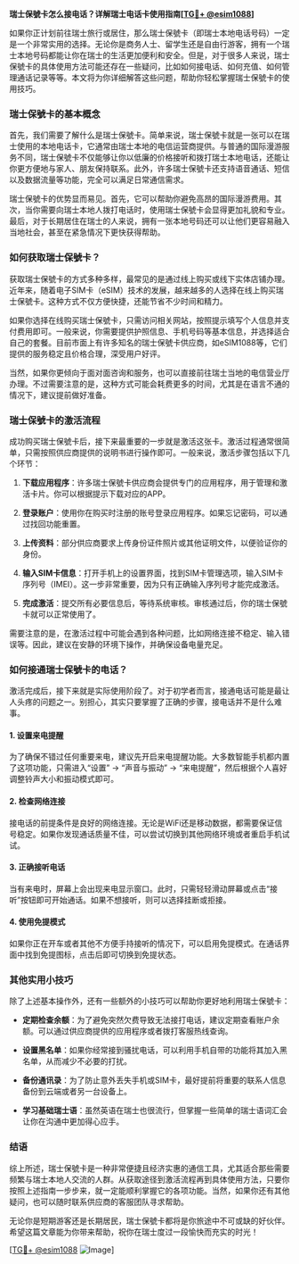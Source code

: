 **瑞士保號卡怎么接电话？详解瑞士电话卡使用指南[[TG💪+ @esim1088](https://t.me/s/esim1088)]**

如果你正计划前往瑞士旅行或居住，那么瑞士保號卡（即瑞士本地电话号码）一定是一个非常实用的选择。无论你是商务人士、留学生还是自由行游客，拥有一个瑞士本地号码都能让你在瑞士的生活更加便利和安全。但是，对于很多人来说，瑞士保號卡的具体使用方法可能还存在一些疑问，比如如何接电话、如何充值、如何管理通话记录等等。本文将为你详细解答这些问题，帮助你轻松掌握瑞士保號卡的使用技巧。

### 瑞士保號卡的基本概念

首先，我们需要了解什么是瑞士保號卡。简单来说，瑞士保號卡就是一张可以在瑞士使用的本地电话卡，它通常由瑞士本地的电信运营商提供。与普通的国际漫游服务不同，瑞士保號卡不仅能够让你以低廉的价格接听和拨打瑞士本地电话，还能让你更方便地与家人、朋友保持联系。此外，许多瑞士保號卡还支持语音通话、短信以及数据流量等功能，完全可以满足日常通信需求。

瑞士保號卡的优势显而易见。首先，它可以帮助你避免高昂的国际漫游费用。其次，当你需要向瑞士本地人拨打电话时，使用瑞士保號卡会显得更加礼貌和专业。最后，对于长期居住在瑞士的人来说，拥有一张本地号码还可以让他们更容易融入当地社会，甚至在紧急情况下更快获得帮助。

### 如何获取瑞士保號卡？

获取瑞士保號卡的方式多种多样，最常见的是通过线上购买或线下实体店铺办理。近年来，随着电子SIM卡（eSIM）技术的发展，越来越多的人选择在线上购买瑞士保號卡。这种方式不仅方便快捷，还能节省不少时间和精力。

如果你选择在线购买瑞士保號卡，只需访问相关网站，按照提示填写个人信息并支付费用即可。一般来说，你需要提供护照信息、手机号码等基本信息，并选择适合自己的套餐。目前市面上有许多知名的瑞士保號卡供应商，如eSIM1088等，它们提供的服务稳定且价格合理，深受用户好评。

当然，如果你更倾向于面对面咨询和服务，也可以直接前往瑞士当地的电信营业厅办理。不过需要注意的是，这种方式可能会耗费更多的时间，尤其是在语言不通的情况下，建议提前做好准备。

### 瑞士保號卡的激活流程

成功购买瑞士保號卡后，接下来最重要的一步就是激活这张卡。激活过程通常很简单，只需按照供应商提供的说明书进行操作即可。一般来说，激活步骤包括以下几个环节：

1. **下载应用程序**：许多瑞士保號卡供应商会提供专门的应用程序，用于管理和激活卡片。你可以根据提示下载对应的APP。
   
2. **登录账户**：使用你在购买时注册的账号登录应用程序。如果忘记密码，可以通过找回功能重置。

3. **上传资料**：部分供应商要求上传身份证件照片或其他证明文件，以便验证你的身份。

4. **输入SIM卡信息**：打开手机上的设置界面，找到SIM卡管理选项，输入SIM卡序列号（IMEI）。这一步非常重要，因为只有正确输入序列号才能完成激活。

5. **完成激活**：提交所有必要信息后，等待系统审核。审核通过后，你的瑞士保號卡就可以正常使用了。

需要注意的是，在激活过程中可能会遇到各种问题，比如网络连接不稳定、输入错误等。因此，建议在安静的环境下操作，并确保设备电量充足。

### 如何接通瑞士保號卡的电话？

激活完成后，接下来就是实际使用阶段了。对于初学者而言，接通电话可能是最让人头疼的问题之一。别担心，其实只要掌握了正确的步骤，接电话并不是什么难事。

#### 1. 设置来电提醒

为了确保不错过任何重要来电，建议先开启来电提醒功能。大多数智能手机都内置了这项功能，只需进入“设置” -> “声音与振动” -> “来电提醒”，然后根据个人喜好调整铃声大小和振动模式即可。

#### 2. 检查网络连接

接电话的前提条件是良好的网络连接。无论是WiFi还是移动数据，都需要保证信号稳定。如果你发现通话质量不佳，可以尝试切换到其他网络环境或者重启手机试试。

#### 3. 正确接听电话

当有来电时，屏幕上会出现来电显示窗口。此时，只需轻轻滑动屏幕或点击“接听”按钮即可开始通话。如果不想接听，则可以选择挂断或拒接。

#### 4. 使用免提模式

如果你正在开车或者其他不方便手持接听的情况下，可以启用免提模式。在通话界面中找到免提图标，点击后即可切换到免提状态。

### 其他实用小技巧

除了上述基本操作外，还有一些额外的小技巧可以帮助你更好地利用瑞士保號卡：

- **定期检查余额**：为了避免突然欠费导致无法接打电话，建议定期查看账户余额。可以通过供应商提供的应用程序或者拨打客服热线查询。
  
- **设置黑名单**：如果你经常接到骚扰电话，可以利用手机自带的功能将其加入黑名单，从而减少不必要的打扰。

- **备份通讯录**：为了防止意外丢失手机或SIM卡，最好提前将重要的联系人信息备份到云端或者另一台设备上。

- **学习基础瑞士语**：虽然英语在瑞士也很流行，但掌握一些简单的瑞士语词汇会让你在沟通中更加得心应手。

### 结语

综上所述，瑞士保號卡是一种非常便捷且经济实惠的通信工具，尤其适合那些需要频繁与瑞士本地人交流的人群。从获取途径到激活流程再到具体使用方法，只要你按照上述指南一步步来，就一定能顺利掌握它的各项功能。当然，如果你还有其他疑问，也可以随时联系供应商的客服团队寻求帮助。

无论你是短期游客还是长期居民，瑞士保號卡都将是你旅途中不可或缺的好伙伴。希望这篇文章能为你带来帮助，祝你在瑞士度过一段愉快而充实的时光！

[[TG💪+ @esim1088](https://t.me/s/esim1088) ![Image](https://i.postimg.cc/4NQfJmqS/Snipaste-2025-05-13-00-14-12.png)]